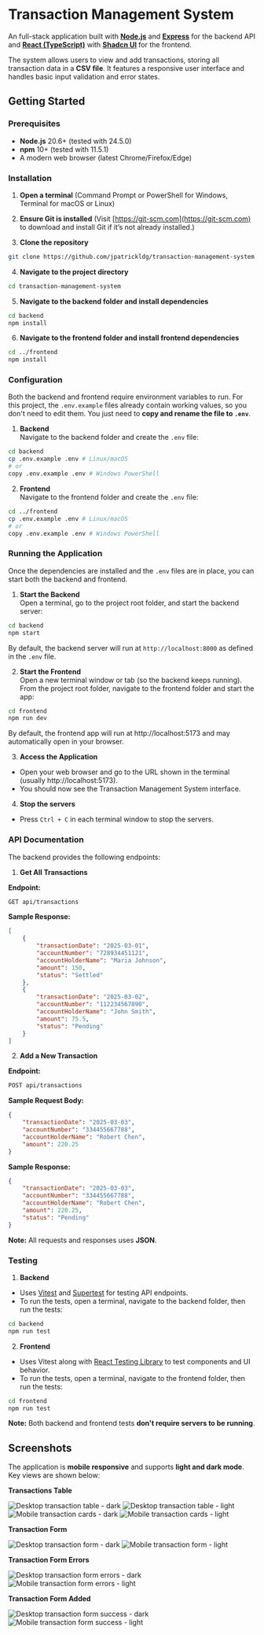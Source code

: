 # Transaction Management System

An full-stack application built with [**Node.js**](https://nodejs.org/en) and [**Express**](https://expressjs.com/) for the backend API and [**React (TypeScript)**](https://react.dev/) with [**Shadcn UI**](https://ui.shadcn.com/) for the frontend.

The system allows users to view and add transactions, storing all transaction data in a **CSV file**. It features a responsive user interface and handles basic input validation and error states.

## Getting Started

### Prerequisites

-   **Node.js** 20.6+ (tested with 24.5.0)
-   **npm** 10+ (tested with 11.5.1)
-   A modern web browser (latest Chrome/Firefox/Edge)

### Installation

1. **Open a terminal** (Command Prompt or PowerShell for Windows, Terminal for macOS or Linux)

2. **Ensure Git is installed** (Visit [https://git-scm.com](https://git-scm.com) to download and install Git if it’s not already installed.)

3. **Clone the repository**

```bash
git clone https://github.com/jpatrickldg/transaction-management-system.git

```

4. **Navigate to the project directory**

```bash
cd transaction-management-system
```

5. **Navigate to the backend folder and install dependencies**

```bash
cd backend
npm install
```

6. **Navigate to the frontend folder and install frontend dependencies**

```bash
cd ../frontend
npm install
```

### Configuration

Both the backend and frontend require environment variables to run. For this project, the `.env.example` files already contain working values, so you don't need to edit them. You just need to **copy and rename the file to `.env`**.

1. **Backend** <br>
   Navigate to the backend folder and create the `.env` file:

```bash
cd backend
cp .env.example .env # Linux/macOS
# or
copy .env.example .env # Windows PowerShell
```

2. **Frontend** <br>
   Navigate to the frontend folder and create the `.env` file:

```bash
cd ../frontend
cp .env.example .env # Linux/macOS
# or
copy .env.example .env # Windows PowerShell
```

### Running the Application

Once the dependencies are installed and the `.env` files are in place, you can start both the backend and frontend.

1. **Start the Backend** <br>
   Open a terminal, go to the project root folder, and start the backend server:

```bash
cd backend
npm start
```

By default, the backend server will run at `http://localhost:8000` as defined in the `.env` file.

2. **Start the Frontend** <br>
   Open a new terminal window or tab (so the backend keeps running). <br>
   From the project root folder, navigate to the frontend folder and start the app:

```bash
cd frontend
npm run dev
```

By default, the frontend app will run at http://localhost:5173 and may automatically open in your browser.

3. **Access the Application**

-   Open your web browser and go to the URL shown in the terminal (usually http://localhost:5173).
-   You should now see the Transaction Management System interface.

4. **Stop the servers**

-   Press `Ctrl + C` in each terminal window to stop the servers.

### API Documentation

The backend provides the following endpoints:

1. **Get All Transactions**

**Endpoint:**

```bash
GET api/transactions
```

**Sample Response:**

```json
[
    {
        "transactionDate": "2025-03-01",
        "accountNumber": "728934451121",
        "accountHolderName": "Maria Johnson",
        "amount": 150,
        "status": "Settled"
    },
    {
        "transactionDate": "2025-03-02",
        "accountNumber": "112234567890",
        "accountHolderName": "John Smith",
        "amount": 75.5,
        "status": "Pending"
    }
]
```

2. **Add a New Transaction**

**Endpoint:**

```bash
POST api/transactions
```

**Sample Request Body:**

```json
{
    "transactionDate": "2025-03-03",
    "accountNumber": "334455667788",
    "accountHolderName": "Robert Chen",
    "amount": 220.25
}
```

**Sample Response:**

```json
{
    "transactionDate": "2025-03-03",
    "accountNumber": "334455667788",
    "accountHolderName": "Robert Chen",
    "amount": 220.25,
    "status": "Pending"
}
```

**Note:** All requests and responses uses **JSON**.

### Testing

1. **Backend**

-   Uses [Vitest](https://vitest.dev/) and [Supertest](https://www.npmjs.com/package/supertest) for testing API endpoints.
-   To run the tests, open a terminal, navigate to the backend folder, then run the tests:

```bash
cd backend
npm run test
```

2. **Frontend**

-   Uses Vitest along with [React Testing Library](https://testing-library.com/docs/react-testing-library/intro/) to test components and UI behavior.
-   To run the tests, open a terminal, navigate to the frontend folder, then run the tests:

```bash
cd frontend
npm run test
```

**Note:** Both backend and frontend tests **don't require servers to be running**.

## Screenshots

The application is **mobile responsive** and supports **light and dark mode**. Key views are shown below:

**Transactions Table**

![Desktop transaction table - dark](./screenshots/dark-desktop-table.png)
![Desktop transaction table - light](./screenshots/light-desktop-table.png)
![Mobile transaction cards - dark](./screenshots/dark-mobile-cards.png)
![Mobile transaction cards - light](./screenshots/light-mobile-cards.png)

**Transaction Form**

![Desktop transaction form - dark](./screenshots/dark-desktop-form.png)
![Mobile transaction form - light](./screenshots/light-mobile-form.png)

**Transaction Form Errors**

![Desktop transaction form errors - dark](./screenshots/dark-desktop-form-errors.png)
![Mobile transaction form errors - light](./screenshots/light-mobile-form-errors.png)

**Transaction Form Added**

![Desktop transaction form success - dark](./screenshots/dark-desktop-success.png)
![Mobile transaction form success - light](./screenshots/light-mobile-success.png)
